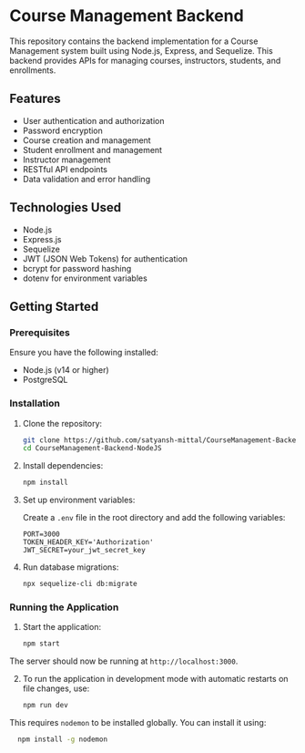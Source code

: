 # Course Management Backend

This repository contains the backend implementation for a Course Management system built using Node.js, Express, and Sequelize. This backend provides APIs for managing courses, instructors, students, and enrollments.

## Features

- User authentication and authorization
- Password encryption
- Course creation and management
- Student enrollment and management
- Instructor management
- RESTful API endpoints
- Data validation and error handling

## Technologies Used

- Node.js
- Express.js
- Sequelize
- JWT (JSON Web Tokens) for authentication
- bcrypt for password hashing
- dotenv for environment variables

## Getting Started

### Prerequisites

Ensure you have the following installed:

- Node.js (v14 or higher)
- PostgreSQL

### Installation

1. Clone the repository:
   ```bash
   git clone https://github.com/satyansh-mittal/CourseManagement-Backend-NodeJS.git
   cd CourseManagement-Backend-NodeJS

2. Install dependencies:
   ```bash
   npm install

3. Set up environment variables:

   Create a `.env` file in the root directory and add the following variables:
   ```plaintext
   PORT=3000
   TOKEN_HEADER_KEY='Authorization'
   JWT_SECRET=your_jwt_secret_key
   
4. Run database migrations:
   ```bash
   npx sequelize-cli db:migrate

### Running the Application

1. Start the application:
   ```bash
   npm start
  The server should now be running at `http://localhost:3000`.

2. To run the application in development mode with automatic restarts on file changes, use:
   ```bash
   npm run dev
This requires `nodemon` to be installed globally. You can install it using:
  ```bash
    npm install -g nodemon

